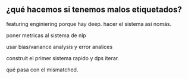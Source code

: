 ## ¿qué hacemos si tenemos malos etiquetados?

featuring enginiering porque hay deep.
hacer el sistema así nomás.

poner metricas al sistema de nlp

usar bias/variance
analysis y error analices

construit el primer sistema rapido y dps iterar.

qué pasa con el mismatched.

